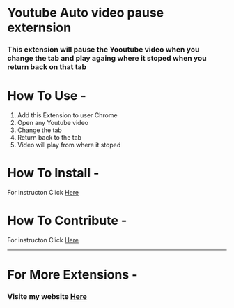 # Youtube Auto video pause externsion

### This extension will pause the Yooutube video when you change the tab and play againg where it stoped when you return back on that tab

# How To Use -

1. Add this Extension to user Chrome
2. Open any Youtube video
3. Change the tab
4. Return back to the tab
5. Video will play from where it stoped

# How To Install -

For instructon Click [Here](how-to-use.md) 

# How To Contribute -

For instructon Click [Here](contribution.md) 

---

# For More Extensions - 

### Visite my website [Here](https://patilyash.vercel.app/extension.html)
